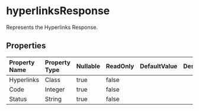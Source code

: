 # **hyperlinksResponse**

Represents the Hyperlinks Response. 

## **Properties**

| Property Name | Property Type | Nullable |  ReadOnly | DefaultValue | Description | 
| :- | :- | :- |:- |  :- | :- |
|Hyperlinks|Class|true|false |  ||
|Code|Integer|true|false |  ||
|Status|String|true|false |  ||

